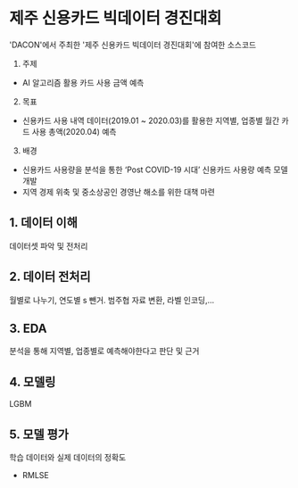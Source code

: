 # 제주 신용카드 빅데이터 경진대회

'DACON'에서 주최한 '제주 신용카드 빅데이터 경진대회'에 참여한 소스코드

1. 주제
- AI 알고리즘 활용 카드 사용 금액 예측

2. 목표
- 신용카드 사용 내역 데이터(2019.01 ~ 2020.03)를 활용한 지역별, 업종별 월간 카드 사용 총액(2020.04) 예측

3. 배경
- 신용카드 사용량을 분석을 통한  ‘Post COVID-19 시대’ 신용카드 사용량 예측 모델 개발
- 지역 경제 위축 및 중소상공인 경영난 해소를 위한 대책 마련 

## 1. 데이터 이해

데이터셋 파악 및 전처리

## 2. 데이터 전처리
 
월별로 나누기, 연도별 s 뺀거. 범주협 자료 변환, 라벨 인코딩,...

## 3. EDA
분석을 통해 지역별, 업종별로 예측해야한다고 판단 및 근거

## 4. 모델링
LGBM

## 5. 모델 평가

학습 데이터와 실제 데이터의 정확도 
- RMLSE

